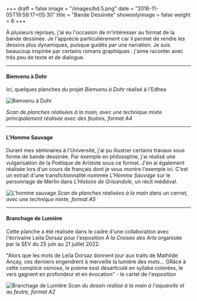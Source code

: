 +++
draft = false
image = "/images/bd.5.png"
date = "2016-11-05T19:56:17+05:30"
title = "Bande Dessinée"
showonlyimage = false
weight = 6
+++

À plusieurs reprises, j'ai eu l'occasion de m'intéresser au format de la bande dessinée. Je l'apprécie particulièrement car il permet de rendre les dessins plus dynamiques, 
puisque guidés par une narration. Je suis beaucoup inspirée par certains romans graphiques : j'aime raconter avec très peu de texte et de dialogue.  
  
---

#### Bienvenu à Dohr

Ici, quelques planches du projet _Bienvenu à Dohr_ réalisé à l'Edhea

![Bienvenu à Dohr](/images/bd.2.5.png "Planches BD Bienvenu à Dohr") 


_Scan de planches réalisées à la main, avec une technique mixte principalement réalisée avec des feutres, format A4_  

---
#### L'Homme Sauvage

Durant mes séminaires à l'Université, j'ai pu illustrer certains travaux sous forme de bande dessinée. Par exemple en philosophie, j'ai réalisé une vulgarisation de la Poétique de Aristote sous ce format. J'en ai également réalisée lors d'un cours de français dont je vous montre l'exemple ici. C'est un extrait d'une transfictionnalité nommée _L'Homme Sauvage_ sur le personnage de Merlin dans _L'Histoire de Grisandole_, un récit médiéval. 

![L'homme sauvage](/images/bd.3.3.png "Extrait de l'Homme Sauvage") 
_Scan de planches réalisées à la main dans un carnet, avec une technique mixte, format A5_

---

#### Branchage de Lumière 

Cette planche a été réalisée dans le cadre d'une collaboration avec l'écrivaine Leïla Dorsaz pour l'exposition _À la Croisée des Arts_ organisée par la SEV du 25 juin au 21 juillet 2022. 

"Alors que les mots de Leïla Dorsaz donnent jour aux traits de Mathilde Ançay, ces derniers engendrent à merveille la lumière des mots... GRâce à cette complice osmose, le poème esst désarticulé en syllabe colorées, le vers gagnent en profondeur et en évocation" - le cartel de l'exposition

![Branchage de Lumière](/images/bd.5.png "Branchage de Lumière") 
_Scan du dessin réalisé à la main à l'aquarelle et au feutre, format A2_

